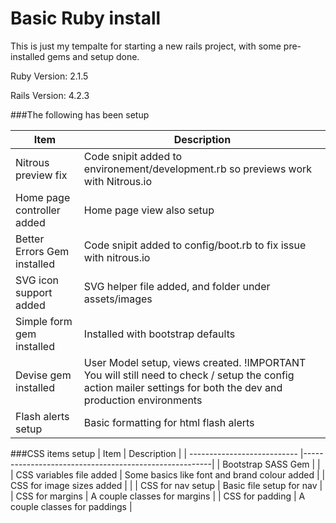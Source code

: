 # Basic Ruby install

This is just my tempalte for starting a new rails project, with some pre-installed gems and setup done. 

Ruby Version: 2.1.5

Rails Version: 4.2.3

###The following has been setup

| Item                        | Description                                           |
| --------------------------- |-------------------------------------------------------| 
| Nitrous preview fix         | Code snipit added to environement/development.rb so previews work with Nitrous.io    |
| Home page controller added  | Home page view also setup                             |
| Better Errors Gem installed | Code snipit added to config/boot.rb to fix issue with nitrous.io  |
| SVG icon support added      | SVG helper file added, and folder under assets/images |        
| Simple form gem installed   | Installed with bootstrap defaults                     |
| Devise gem installed        | User Model setup, views created. !IMPORTANT You will still need to check / setup the config action mailer settings for both the dev and production environments |
| Flash alerts setup          | Basic formatting for html flash alerts                |


###CSS items setup
| Item                        | Description                                           |
| --------------------------- |-------------------------------------------------------| 
| Bootstrap SASS Gem          |                                                       |
| CSS variables file added    | Some basics like font and brand colour added          |
| CSS for image sizes added   |                                                       |
| CSS for nav setup           | Basic file setup for nav                              |
| CSS for margins             | A couple classes for margins                          |
| CSS for padding             | A couple classes for paddings                         |




